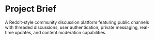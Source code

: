 # Project Brief

A Reddit-style community discussion platform featuring public channels with threaded discussions, user authentication, private messaging, real-time updates, and content moderation capabilities.